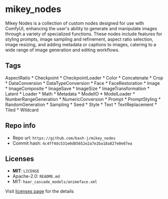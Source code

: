 # mikey_nodes
Mikey Nodes is a collection of custom nodes designed for use with ComfyUI, enhancing the user's ability to generate and manipulate images through a variety of specialized functions. These nodes include features for styling prompts, image sampling and refinement, aspect ratio selection, image resizing, and adding metadata or captions to images, catering to a wide range of image generation and editing workflows.

## Tags
AspectRatio * Checkpoint * CheckpointLoader * Color * Concatenate * Crop * DataConversion * DataTypeConversion * Face * FaceRestoration * Image * ImageComposite * ImageSave * ImageSize * ImageTransformation * Latent * Loader * Math * Metadata * ModelIO * ModelLoader * NumberRangeGeneration * NumericConversion * Prompt * PromptStyling * RandomGeneration * Sampling * Seed * Style * Text * TextReplacement * Tiled * Wildcard

## Repo info
- Repo url: `https://github.com/bash-j/mikey_nodes`
- Commit hash: `4c4ff4dc531e0d85652e2a7e2ba18a827e0e07ea`

## Licenses
- **MIT**: `LICENSE`
- Apache-2.0: `README.md`
- MIT: `haar_cascade_models/animeface.xml`

Visit [licenses page](licenses.md) for the details
